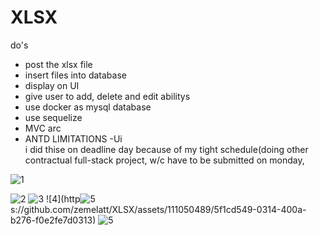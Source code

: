 # XLSX
do's
- post the xlsx file
- insert files into database
- display on UI
- give user to add, delete and edit abilitys 
- use docker as mysql database
- use sequelize
- MVC arc
- ANTD
LIMITATIONS
-Ui   
i did thise on deadline day because of my tight schedule(doing other contractual full-stack project,
w/c have to be submitted on monday,

![1](https://github.com/zemelatt/XLSX/assets/111050489/fd691f3c-599a-4d9d-840d-f10f64d757d3)

![2](https://github.com/zemelatt/XLSX/assets/111050489/2bef1a96-34f8-43e5-9b21-9993baa4a15b)
![3](https://github.com/zemelatt/XLSX/assets/111050489/7fac54db-0b58-461a-a224-fa34be650b62)
![4](http![5](https://github.com/zemelatt/XLSX/assets/111050489/a01d5108-6b98-486b-9725-e4d2d25fc057)
s://github.com/zemelatt/XLSX/assets/111050489/5f1cd549-0314-400a-b276-f0e2fe7d0313)
![5](https://github.com/zemelatt/XLSX/assets/111050489/5010e6f2-2866-4306-b9aa-38852724a626)
